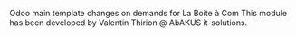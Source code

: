 Odoo main template changes on demands for La Boite à Com
This module has been developed by Valentin Thirion @ AbAKUS it-solutions.